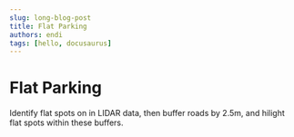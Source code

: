 ```yaml
---
slug: long-blog-post
title: Flat Parking
authors: endi
tags: [hello, docusaurus]
---
```


# Flat Parking

Identify flat spots on in LIDAR data, then buffer roads by 2.5m, and hilight flat spots within these buffers.